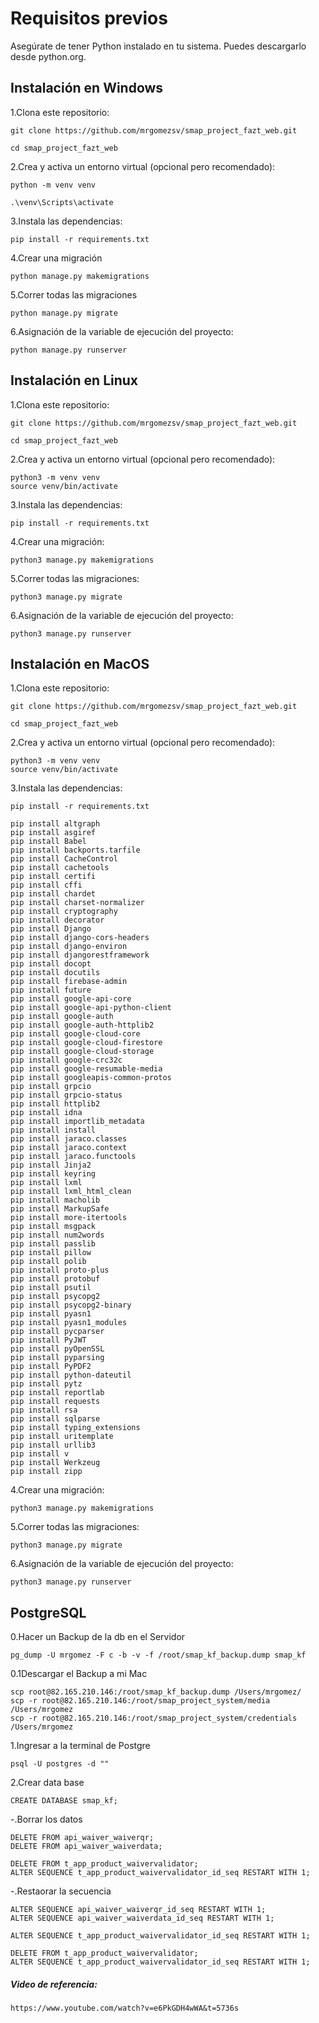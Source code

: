# Requisitos previos
Asegúrate de tener Python instalado en tu sistema. Puedes descargarlo desde python.org.

## Instalación en Windows
1.Clona este repositorio:

    git clone https://github.com/mrgomezsv/smap_project_fazt_web.git

    cd smap_project_fazt_web

2.Crea y activa un entorno virtual (opcional pero recomendado):

    python -m venv venv

    .\venv\Scripts\activate

3.Instala las dependencias:

    pip install -r requirements.txt

4.Crear una migración
    
    python manage.py makemigrations

5.Correr todas las migraciones

    python manage.py migrate

6.Asignación de la variable de ejecución del proyecto:
    
    python manage.py runserver

## Instalación en Linux
1.Clona este repositorio:

    git clone https://github.com/mrgomezsv/smap_project_fazt_web.git
    
    cd smap_project_fazt_web

2.Crea y activa un entorno virtual (opcional pero recomendado):

    python3 -m venv venv
    source venv/bin/activate

3.Instala las dependencias:

    pip install -r requirements.txt

4.Crear una migración:

    python3 manage.py makemigrations

5.Correr todas las migraciones:

    python3 manage.py migrate

6.Asignación de la variable de ejecución del proyecto:

    python3 manage.py runserver

## Instalación en MacOS
1.Clona este repositorio:

    git clone https://github.com/mrgomezsv/smap_project_fazt_web.git
    
    cd smap_project_fazt_web

2.Crea y activa un entorno virtual (opcional pero recomendado):

    python3 -m venv venv
    source venv/bin/activate

3.Instala las dependencias:

    pip install -r requirements.txt

    pip install altgraph
    pip install asgiref
    pip install Babel
    pip install backports.tarfile
    pip install CacheControl
    pip install cachetools
    pip install certifi
    pip install cffi
    pip install chardet
    pip install charset-normalizer
    pip install cryptography
    pip install decorator
    pip install Django
    pip install django-cors-headers
    pip install django-environ
    pip install djangorestframework
    pip install docopt
    pip install docutils
    pip install firebase-admin
    pip install future
    pip install google-api-core
    pip install google-api-python-client
    pip install google-auth
    pip install google-auth-httplib2
    pip install google-cloud-core
    pip install google-cloud-firestore
    pip install google-cloud-storage
    pip install google-crc32c
    pip install google-resumable-media
    pip install googleapis-common-protos
    pip install grpcio
    pip install grpcio-status
    pip install httplib2
    pip install idna
    pip install importlib_metadata
    pip install install
    pip install jaraco.classes
    pip install jaraco.context
    pip install jaraco.functools
    pip install Jinja2
    pip install keyring
    pip install lxml
    pip install lxml_html_clean
    pip install macholib
    pip install MarkupSafe
    pip install more-itertools
    pip install msgpack
    pip install num2words
    pip install passlib
    pip install pillow
    pip install polib
    pip install proto-plus
    pip install protobuf
    pip install psutil
    pip install psycopg2
    pip install psycopg2-binary
    pip install pyasn1
    pip install pyasn1_modules
    pip install pycparser
    pip install PyJWT
    pip install pyOpenSSL
    pip install pyparsing
    pip install PyPDF2
    pip install python-dateutil
    pip install pytz
    pip install reportlab
    pip install requests
    pip install rsa
    pip install sqlparse
    pip install typing_extensions
    pip install uritemplate
    pip install urllib3
    pip install v
    pip install Werkzeug
    pip install zipp


4.Crear una migración:

    python3 manage.py makemigrations
    
5.Correr todas las migraciones:

    python3 manage.py migrate

6.Asignación de la variable de ejecución del proyecto:

    python3 manage.py runserver

## PostgreSQL

0.Hacer un Backup de la db en el Servidor

    pg_dump -U mrgomez -F c -b -v -f /root/smap_kf_backup.dump smap_kf

0.1Descargar el Backup a mi Mac

    scp root@82.165.210.146:/root/smap_kf_backup.dump /Users/mrgomez/
    scp -r root@82.165.210.146:/root/smap_project_system/media /Users/mrgomez
    scp -r root@82.165.210.146:/root/smap_project_system/credentials /Users/mrgomez

1.Ingresar a la terminal de Postgre

    psql -U postgres -d ""

2.Crear data base
    
    CREATE DATABASE smap_kf;

-.Borrar los datos
    
    DELETE FROM api_waiver_waiverqr;
    DELETE FROM api_waiver_waiverdata;

    DELETE FROM t_app_product_waivervalidator;    
    ALTER SEQUENCE t_app_product_waivervalidator_id_seq RESTART WITH 1;

-.Restaorar la secuencia

    ALTER SEQUENCE api_waiver_waiverqr_id_seq RESTART WITH 1;
    ALTER SEQUENCE api_waiver_waiverdata_id_seq RESTART WITH 1;

    ALTER SEQUENCE t_app_product_waivervalidator_id_seq RESTART WITH 1;

    DELETE FROM t_app_product_waivervalidator;    
    ALTER SEQUENCE t_app_product_waivervalidator_id_seq RESTART WITH 1;


##### Video de referencia:
    https://www.youtube.com/watch?v=e6PkGDH4wWA&t=5736s
